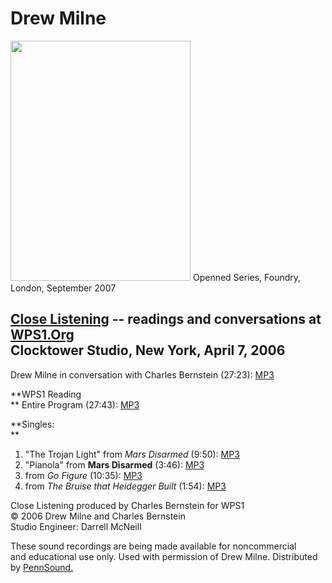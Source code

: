 Drew Milne
==========

<img src="/static/images/Milne-Drew._London_2007.JPG" width="288" height="384" />  
Openned
Series, Foundry, London, September 2007  
  

[Close Listening](Close-Listening.php) -- readings and conversations at [WPS1.Org](http://www.wps1.org)  
Clocktower Studio, New York, April 7, 2006
---------------------------------------------------------------------------------------------------------

Drew Milne in conversation with Charles Bernstein (27:23): [MP3](http://media.sas.upenn.edu/pennsound/authors/Milne/Close-Lstening/Milne-Drew_intrvw-w-Charles-Bernstein_WPS1_NY_4-7-06.mp3)

**WPS1 Reading  
**
Entire Program (27:43): [MP3](http://media.sas.upenn.edu/pennsound/authors/Milne/Close-Lstening/Milne-Drew_full-readng_WPS1_NY_4-7-06.mp3)

**Singles:  
**

1.  "The Trojan Light" from *Mars Disarmed* (9:50): [MP3](http://media.sas.upenn.edu/pennsound/authors/Milne/Close-Lstening/Milne-Drew_01_Trojan-Light_WPS1_NY_4-7-06.mp3)
2.  "Pianola" from **Mars Disarmed** (3:46): [MP3](http://media.sas.upenn.edu/pennsound/authors/Milne/Close-Lstening/Milne-Drew_02_Pianola_WPS1_NY_4-7-06.mp3)
3.  from *Go Figure* (10:35): [MP3](http://media.sas.upenn.edu/pennsound/authors/Milne/Close-Lstening/Milne-Drew_03_frm-Go-Figure_WPS1_NY_4-7-06.mp3)
4.  from *The Bruise that Heidegger Built* (1:54): [MP3](http://media.sas.upenn.edu/pennsound/authors/Milne/Close-Lstening/Milne-Drew_04_Bruise-that-Heidegger-Built_WPS1_NY_4-7-06.mp3)

Close Listening produced by Charles Bernstein for WPS1  
© 2006 Drew Milne and Charles Bernstein  
Studio Engineer: Darrell McNeill

These sound recordings are being made available for noncommercial  
and educational
use only. Used with permission of Drew Milne. Distributed by [PennSound.](../index.html)
